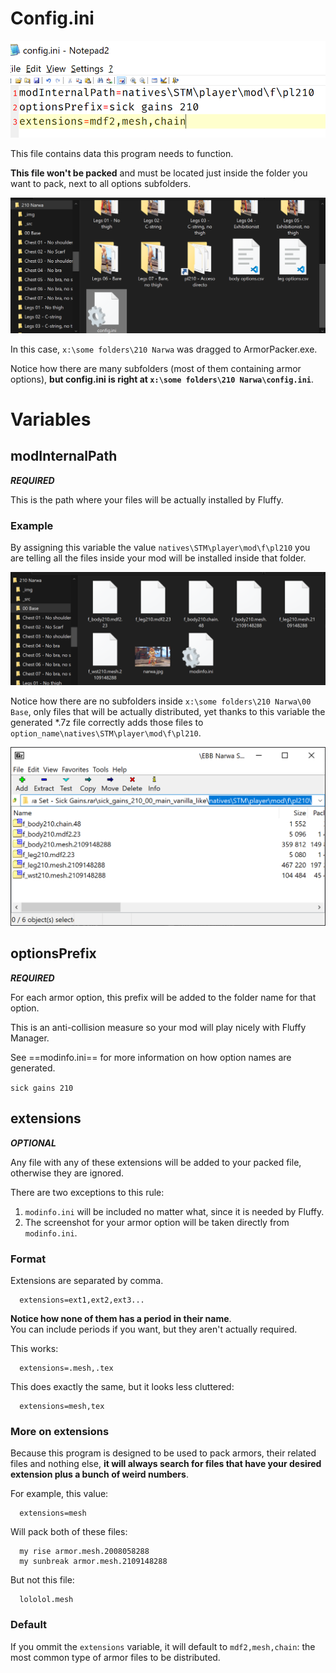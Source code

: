 # Config.ini

![](Img/config_ini_sample.png)

This file contains data this program needs to function.

**This file won't be packed** and must be located just inside the folder you want to pack, next to all options subfolders.

![](Img/config_folder.png)

In this case, `x:\some folders\210 Narwa` was dragged to ArmorPacker.exe.

Notice how there are many subfolders (most of them containing armor options), **but config.ini is right at `x:\some folders\210 Narwa\config.ini`**.

# Variables

## modInternalPath

**_REQUIRED_**

This is the path where your files will be actually installed by Fluffy.

### Example

By assigning this variable the value `natives\STM\player\mod\f\pl210` you are telling all the files inside your mod will be installed inside that folder.

![](Img/config_ini_path_example.png)

Notice how there are no subfolders inside `x:\some folders\210 Narwa\00 Base`, only files that will be actually distributed, yet thanks to this variable the generated \*.7z file correctly adds those files to `option_name\natives\STM\player\mod\f\pl210`.

![](Img/config_ini_pathzip_example.png)

## optionsPrefix

**_REQUIRED_**

For each armor option, this prefix will be added to the folder name for that option.

This is an anti-collision measure so your mod will play nicely with Fluffy Manager.

See ==modinfo.ini== for more information on how option names are generated.

`sick gains 210`

## extensions

**_OPTIONAL_**

Any file with any of these extensions will be added to your packed file, otherwise they are ignored.

There are two exceptions to this rule:

1. `modinfo.ini` will be included no matter what, since it is needed by Fluffy.
2. The screenshot for your armor option will be taken directly from `modinfo.ini`.

### Format

Extensions are separated by comma.

      extensions=ext1,ext2,ext3...

**Notice how none of them has a period in their name**.\
You can include periods if you want, but they aren't actually required.

This works:

      extensions=.mesh,.tex

This does exactly the same, but it looks less cluttered:

      extensions=mesh,tex

### More on extensions

Because this program is designed to be used to pack armors, their related files and nothing else, **it will always search for files that have your desired extension plus a bunch of weird numbers**.

For example, this value:

      extensions=mesh

Will pack both of these files:

      my rise armor.mesh.2008058288
      my sunbreak armor.mesh.2109148288

But not this file:

      lololol.mesh

### Default

If you ommit the `extensions` variable, it will default to `mdf2,mesh,chain`: the most common type of armor files to be distributed.
